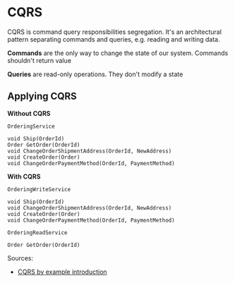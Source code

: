 # CQRS

CQRS is command query responsibilities segregation. It's an architectural pattern separating commands and queries, e.g. reading and writing data.

**Commands** are the only way to change the state of our system. Commands shouldn't return value

**Queries** are read-only operations. They don't modify a state

## Applying CQRS

**Without CQRS**

`OrderingService`
```
void Ship(OrderId)
Order GetOrder(OrderId)
void ChangeOrderShipmentAddress(OrderId, NewAddress)
void CreateOrder(Order)
void ChangeOrderPaymentMethod(OrderId, PaymentMethod)
```

**With CQRS**

`OrderingWriteService`
```
void Ship(OrderId)
void ChangeOrderShipmentAddress(OrderId, NewAddress)
void CreateOrder(Order)
void ChangeOrderPaymentMethod(OrderId, PaymentMethod)
```

`OrderingReadService`
```
Order GetOrder(OrderId)
```

Sources: 

- [CQRS by example introduction](https://ilclubdellesei.blog/2018/11/02/cqrs-by-example-introduction/)
